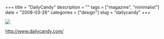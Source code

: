 +++
title = "DailyCandy"
description = ""
tags = ["magazine", "minimalist"]
date = "2008-03-26"
categories = ["design"]
slug = "dailycandy"
+++


 

  <div id="screens-thumbs" class="clearfix">
    <div class="txt-center" id="design-submission"><a href="http://www.dailycandy.com/"><img id='bluga-thumbnail-770' class='bluga-thumbnail large' src='http://media.konigi.com/bluga/
wt47f2757cf327b.jpg'/></a></div>  
  </div>   
<p><a href="http://www.dailycandy.com/">http://www.dailycandy.com/</a></p>




